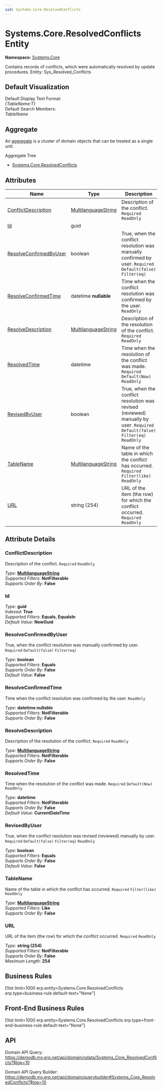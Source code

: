 ```yaml
---
uid: Systems.Core.ResolvedConflicts
---
```

# Systems.Core.ResolvedConflicts Entity

**Namespace:** [Systems.Core](Systems.Core.md)  

Contains records of conflicts, which were automatically resolved by update procedures. Entity: Sys_Resolved_Conflicts

## Default Visualization
Default Display Text Format:  
_{TableName:T}_  
Default Search Members:  
_TableName_  

## Aggregate
An [aggregate](https://docs.erp.net/tech/advanced/concepts/aggregates.html) is a cluster of domain objects that can be treated as a single unit.  

Aggregate Tree  
* [Systems.Core.ResolvedConflicts](Systems.Core.ResolvedConflicts.md)  

## Attributes

| Name | Type | Description |
| ---- | ---- | --- |
| [ConflictDescription](Systems.Core.ResolvedConflicts.md#conflictdescription) | [MultilanguageString](../data-types.md#multilanguagestring) | Description of the conflict. `Required` `ReadOnly` 
| [Id](Systems.Core.ResolvedConflicts.md#id) | guid |  
| [ResolveConfirmedByUser](Systems.Core.ResolvedConflicts.md#resolveconfirmedbyuser) | boolean | True, when the conflict resolution was manually confirmed by user. `Required` `Default(false)` `Filter(eq)` 
| [ResolveConfirmedTime](Systems.Core.ResolvedConflicts.md#resolveconfirmedtime) | datetime __nullable__ | Time when the conflict resolution was confirmed by the user. `ReadOnly` 
| [ResolveDescription](Systems.Core.ResolvedConflicts.md#resolvedescription) | [MultilanguageString](../data-types.md#multilanguagestring) | Description of the resolution of the conflict. `Required` `ReadOnly` 
| [ResolvedTime](Systems.Core.ResolvedConflicts.md#resolvedtime) | datetime | Time when the resolution of the conflict was made. `Required` `Default(Now)` `ReadOnly` 
| [RevisedByUser](Systems.Core.ResolvedConflicts.md#revisedbyuser) | boolean | True, when the conflict resolution was revised (reviewed) manually by user. `Required` `Default(false)` `Filter(eq)` `ReadOnly` 
| [TableName](Systems.Core.ResolvedConflicts.md#tablename) | [MultilanguageString](../data-types.md#multilanguagestring) | Name of the table in which the conflict has occurred. `Required` `Filter(like)` `ReadOnly` 
| [URL](Systems.Core.ResolvedConflicts.md#url) | string (254) | URL of the item (the row) for which the conflict occurred. `Required` `ReadOnly` 


## Attribute Details

### ConflictDescription

Description of the conflict. `Required` `ReadOnly`

_Type_: **[MultilanguageString](../data-types.md#multilanguagestring)**  
_Supported Filters_: **NotFilterable**  
_Supports Order By_: **False**  

### Id

_Type_: **guid**  
_Indexed_: **True**  
_Supported Filters_: **Equals, EqualsIn**  
_Default Value_: **NewGuid**  

### ResolveConfirmedByUser

True, when the conflict resolution was manually confirmed by user. `Required` `Default(false)` `Filter(eq)`

_Type_: **boolean**  
_Supported Filters_: **Equals**  
_Supports Order By_: **False**  
_Default Value_: **False**  

### ResolveConfirmedTime

Time when the conflict resolution was confirmed by the user. `ReadOnly`

_Type_: **datetime __nullable__**  
_Supported Filters_: **NotFilterable**  
_Supports Order By_: **False**  

### ResolveDescription

Description of the resolution of the conflict. `Required` `ReadOnly`

_Type_: **[MultilanguageString](../data-types.md#multilanguagestring)**  
_Supported Filters_: **NotFilterable**  
_Supports Order By_: **False**  

### ResolvedTime

Time when the resolution of the conflict was made. `Required` `Default(Now)` `ReadOnly`

_Type_: **datetime**  
_Supported Filters_: **NotFilterable**  
_Supports Order By_: **False**  
_Default Value_: **CurrentDateTime**  

### RevisedByUser

True, when the conflict resolution was revised (reviewed) manually by user. `Required` `Default(false)` `Filter(eq)` `ReadOnly`

_Type_: **boolean**  
_Supported Filters_: **Equals**  
_Supports Order By_: **False**  
_Default Value_: **False**  

### TableName

Name of the table in which the conflict has occurred. `Required` `Filter(like)` `ReadOnly`

_Type_: **[MultilanguageString](../data-types.md#multilanguagestring)**  
_Supported Filters_: **Like**  
_Supports Order By_: **False**  

### URL

URL of the item (the row) for which the conflict occurred. `Required` `ReadOnly`

_Type_: **string (254)**  
_Supported Filters_: **NotFilterable**  
_Supports Order By_: **False**  
_Maximum Length_: **254**  



## Business Rules

[!list limit=1000 erp.entity=Systems.Core.ResolvedConflicts erp.type=business-rule default-text="None"]

## Front-End Business Rules

[!list limit=1000 erp.entity=Systems.Core.ResolvedConflicts erp.type=front-end-business-rule default-text="None"]

## API

Domain API Query:
<https://demodb.my.erp.net/api/domain/odata/Systems_Core_ResolvedConflicts?$top=10>

Domain API Query Builder:
<https://demodb.my.erp.net/api/domain/querybuilder#Systems_Core_ResolvedConflicts?$top=10>

